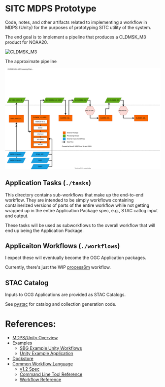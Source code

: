 # SITC MDPS Prototype
Code, notes, and other artifacts related to implementing a workflow in MDPS (Unity) for
the purposes of prototyping SITC utility of the system.

The end goal is to implement a pipeline that produces a CLDMSK_M3 product for NOAA20.

![CLDMSK_M3](https://sipsdev.ssec.wisc.edu/~brucef/sipsprod/api/product/CLDMSK_L3_VIIRS.svg?version=1.0dev0&parameters={})

The approximate pipeline

![CLDMSK_L0_to_M3](./artifacts/CLDMSK_L0_to_M3_chain.svg)


## Application Tasks (`./tasks`)
This directory contains sub-workflows that make up the end-to-end workflow. They are 
intended to be simply workflows containing containerized versions of parts of the 
entire workflow while not getting wrapped up in the entire Application Package spec,
e.g., STAC catlog input and output.

These tasks will be used as subworkflows to the overall workflow that will end up 
being the Application Package.


## Applicaiton Workflows (`./workflows`)
I expect these will eventually become the OGC Application packages.

Currently, there's just the WIP [process6m](./workflows/process6m.workflow.cwl) workflow.


## STAC Catalog
Inputs to OCG Applications are provided as STAC Catalogs.

See [pystac](https://pystac.readthedocs.io/en/stable/index.html) for catalog and collection
generation code.


# References:
* [MDPS/Unity Overview](https://unity-sds.gitbook.io/docs/mdps-overview)
* Examples 
  * [SBG Example Unity Workflows](https://github.com/unity-sds/sbg-workflows/)
  * [Unity Example Application](https://github.com/unity-sds/unity-example-application)
* [Dockstore](https://dockstore.org)
* [Common Workflow Language](https://www.commonwl.org/)
  * [v1.2 Spec](https://www.commonwl.org/v1.2/)
  * [Command Line Tool Reference](https://www.commonwl.org/v1.2/CommandLineTool.html)
  * [Workflow Reference](https://www.commonwl.org/v1.2/Workflow.html)

